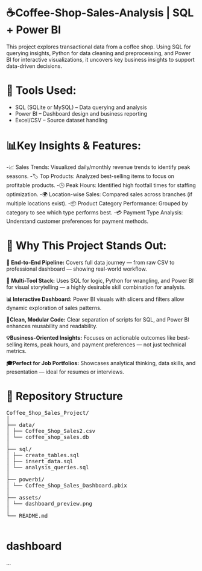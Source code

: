 # ☕Coffee-Shop-Sales-Analysis | SQL +  Power BI 
This project explores transactional data from a coffee shop. Using SQL for querying insights, Python for data cleaning and preprocessing, and Power BI for interactive visualizations, it uncovers key business insights to support data-driven decisions.

# 🔧 Tools Used:
- SQL (SQLite or MySQL) – Data querying and analysis
- Power BI – Dashboard design and business reporting
- Excel/CSV – Source dataset handling

  
# 📊Key Insights & Features:
  -📈 Sales Trends: Visualized daily/monthly revenue trends to identify peak seasons.
  -🏷️ Top Products: Analyzed best-selling items to focus on profitable products.
  -🕒 Peak Hours: Identified high footfall times for staffing optimization.
  -🌍 Location-wise Sales: Compared sales across branches (if multiple locations exist).
  -📦 Product Category Performance: Grouped by category to see which type performs best.
  -💳 Payment Type Analysis: Understand customer preferences for payment methods.
  
# 🌟 Why This Project Stands Out:
  **🔄 End-to-End Pipeline:**
  Covers full data journey — from raw CSV to professional dashboard — showing real-world workflow.

  **🧠 Multi-Tool Stack:**
  Uses SQL for logic, Python for wrangling, and Power BI for visual storytelling — a highly desirable skill combination for analysts.

  **📊 Interactive Dashboard:**
  Power BI visuals with slicers and filters allow dynamic exploration of sales patterns.

  **🧹Clean, Modular Code:**
  Clear separation of scripts for SQL, and Power BI enhances reusability and readability.

  **💡Business-Oriented Insights:**
  Focuses on actionable outcomes like best-selling items, peak hours, and payment preferences — not just technical metrics.

  **🎓Perfect for Job Portfolios:**
  Showcases analytical thinking, data skills, and presentation — ideal for resumes or interviews.

  # 📁 Repository Structure
  <Pre>
Coffee_Shop_Sales_Project/
│
├── data/
│ ├── Coffee_Shop_Sales2.csv
│ └── coffee_shop_sales.db
│
├── sql/
│ ├── create_tables.sql
│ ├── insert_data.sql
│ └── analysis_queries.sql
│
├── powerbi/
│ └── Coffee_Shop_Sales_Dashboard.pbix
│
├── assets/
│ └── dashboard_preview.png
│
└── README.md
  </Pre>
# dashboard

...



